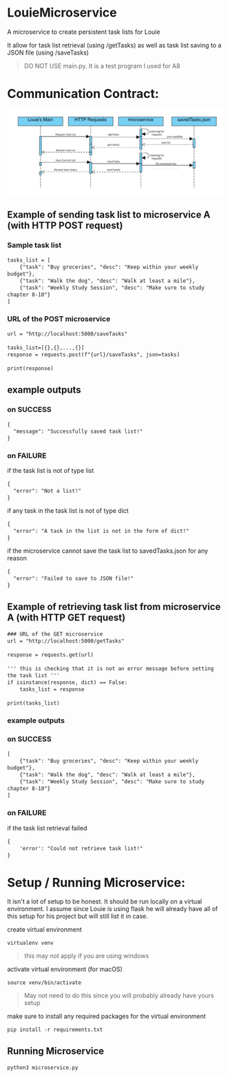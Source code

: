 # LouieMicroservice

A microservice to create persistent task lists for Louie

It allow for task list retrieval (using /getTasks) as well as task list saving to a JSON file (using /saveTasks)

> DO NOT USE main.py. It is a test program I used for A8

# Communication Contract:

![UML Diagram for the interactions between main, http, microservice, and json files](UMLDiagram.png)

## Example of sending task list to microservice A (with HTTP POST request)

### Sample task list
```
tasks_list = [
    {"task": "Buy groceries", "desc": "Keep within your weekly budget"},
    {"task": "Walk the dog", "desc": "Walk at least a mile"},
    {"task": "Weekly Study Session", "desc": "Make sure to study chapter 8-10"}
]
```
### URL of the POST microservice
```
url = "http://localhost:5000/saveTasks"

tasks_list=[{},{},...,{}]
response = requests.post(f"{url}/saveTasks", json=tasks)

print(response)
```

## example outputs

### on SUCCESS
```
{
  "message": "Successfully saved task list!"
}
```
### on FAILURE

if the task list is not of type list
```
{
  "error": "Not a list!"
}
```
if any task in the task list is not of type dict
```
{
  "error": "A task in the list is not in the form of dict!"
}
```
if the microservice cannot save the task list to savedTasks.json for any reason
```
{
  "error": "Failed to save to JSON file!"
}
```
## Example of retrieving task list from microservice A (with HTTP GET request)

```
### URL of the GET microservice
url = "http://localhost:5000/getTasks"

response = requests.get(url)

''' this is checking that it is not an error message before setting the task list '''
if isinstance(response, dict) == False: 
    tasks_list = response

print(tasks_list)
```

### example outputs

### on SUCCESS
```
[
    {"task": "Buy groceries", "desc": "Keep within your weekly budget"},
    {"task": "Walk the dog", "desc": "Walk at least a mile"},
    {"task": "Weekly Study Session", "desc": "Make sure to study chapter 8-10"}
]
```
### on FAILURE

if the task list retrieval failed
```
{
    'error': "Could not retrieve task list!"
}
```
# Setup / Running Microservice:

It isn't a lot of setup to be honest. It should be run locally on a virtual environment. I assume since Louie is using flask he will already have all of this setup for his project but will still list it in case.

create virtual environment
```
virtualenv venv
```

> this may not apply if you are using windows

activate virtual environment (for macOS)
```
source venv/bin/activate
```

> May not need to do this since you will probably already have yours setup

make sure to install any required packages for the virtual environment
```
pip install -r requirements.txt
```

## Running Microservice

```
python3 microservice.py
```

